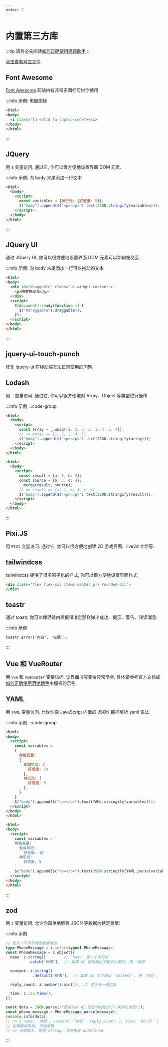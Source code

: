 ```yaml
---
order: 7
---
```


# 内置第三方库

:::tip
请务必先阅读[如何正确使用酒馆助手](/guide/基本用法/如何正确使用酒馆助手.md)
:::

[点击查看对应文件](https://github.com/N0VI028/JS-Slash-Runner/blob/main/src/third_party.html)

## Font Awesome

[Font Awesome](https://fontawesome.com/icons/) 网站内有非常多图标可供你使用

:::info 示例:  电脑图标

```html
<html>
<body>
  <i class="fa-solid fa-laptop-code"></i>
</body>
</html>
```

:::

## JQuery

用 `$` 变量访问. 通过它, 你可以很方便地设置界面 DOM 元素.

:::info 示例:  向 body 末尾添加一行文本

```html
<html>
  <body>
    <script>
      const variables = {神乐光: {好感度: 5}};
      $("body").append($("<p></p>").text(JSON.stringify(variables)));
    </script>
  </body>
</html>
```

:::

## JQuery UI

通过 JQuery UI, 你可以很方便地设置界面 DOM 元素可以如何被交互.

:::info 示例:  向 body 末尾添加一行可以拖动的文本

```html
<html>
<body>
  <div id="draggable" class="ui-widget-content">
    <p>随意拖动我</p>
  </div>
  <script>
    $(document).ready(function () {
      $("#draggable").draggable();
    });
  </script>
</body>
</html>
```

:::

## jquery-ui-touch-punch

修复 jquery-ui 在移动端无法正常使用的问题.

## Lodash

用 `_` 变量访问. 通过它, 你可以很方便地对 Array、Object 等类型进行操作.

:::info 示例
:::code-group

```html [对 Array 去重]
<html>
  <body>
    <script>
      const array = _.uniq([1, 3, 2, 3, 1, 4, 5, 4]);
      // => array == [1, 3, 2, 4, 5]
      $("body").append($("<p></p>").text(JSON.stringify(array)));
    </script>
  </body>
</html>
```

```html [合并 Object]
<html>
  <body>
    <script>
      const result = {a: 1, b: 2};
      const source = {b: 3, c: 4};
      _.merge(result, source);
      // => result == {a: 1, b: 3, c: 4}
      $("body").append($("<p></p>").text(JSON.stringify(result)));
    </script>
  </body>
</html>
```

:::

## Pixi.JS

用 `PIXI` 变量访问. 通过它, 你可以很方便地创建 2D 游戏界面、live2d 立绘等.

## tailwindcss

tailwindcss 提供了很多原子化的样式, 你可以很方便地设置界面样式.

```html
<div class="flex flex-col items-center p-7 rounded-2xl">
</div>
```

## toastr

通过 toastr, 你可以像酒馆内置报错消息那样弹出成功、提示、警告、错误消息.

:::info 示例

```html [错误消息]
toastr.error('内容', '标题');
```

:::

## Vue 和 VueRouter

用 `Vue` 和 `VueRouter` 变量访问. 让界面书写变得异常简单, 具体请参考官方文档或[如何正确使用酒馆助手](/guide/基本用法/如何正确使用酒馆助手.md)中模板的示例.

## YAML

用 `YAML` 变量访问. 允许你像 JavaScript 内置的 JSON 那样解析 yaml 语法.

:::info 示例
:::code-group

```html [输出成 yaml]
<html>
<body>
  <script>
    const variables =
    {
      角色变量:
      {
        爱城华恋: {
          好感度: 10
        },
        神乐光: {
          好感度: 5
        },
      }
    }
    $("body").append($("<p></p>").text(YAML.stringify(variables)));
  </script>
</body>
</html>
```

```html [解析 yaml]
<html>
<body>
  <script>
    const variables = `
    角色变量:
      爱城华恋:
        好感度: 10
      神乐光:
        好感度: 5
    `
    $("body").append($("<p></p>").text(JSON.stringify(YAML.parse(variables))));
  </script>
</body>
</html>
```

:::

## zod

用 `z` 变量访问. 允许你简单地解析 JSON 等数据为特定类型:

:::info 示例

```ts
// 定义一个手机消息数据类型
type PhoneMessage = z.infer<typeof PhoneMessage>;
const PhoneMessage = z.object({
  name: z.string()        // `name` 是一个字符串
          .catch('络络'),  // 如果 AI 错误输出了数字之类的, 用 '络络'

  content: z.string()
            .default('络络'),  // 如果 AI 忘了输出 `content`, 用 '你好',

  reply_count: z.number().min(1),  // 至少有一条回复

  time: z.iso.time(),
});

const data = JSON.parse(/*假设你从 AI 回复中提取出了一条手机消息*/);
const phone_message = PhoneMessage.parse(message);
console.info(data);
// >> { name: '络络', content: '你好', reply_count: 1, time: '06:15' }
// 如果解析失败, 将会报错
// >> 无效输入: 期望 string, 实际接收 undefined
```

:::
